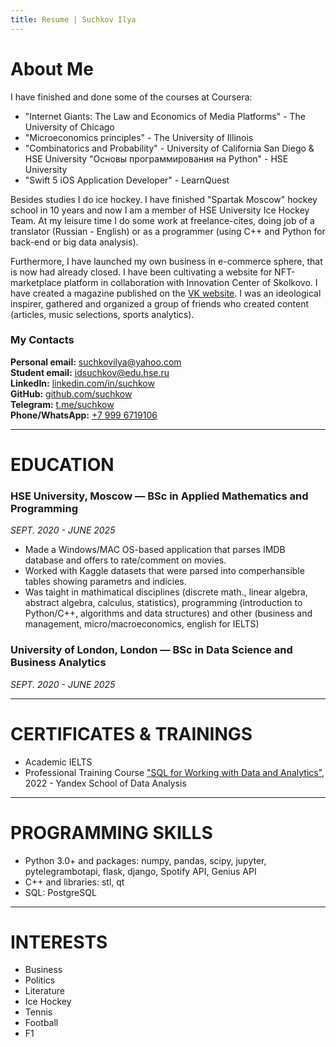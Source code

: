 ```yaml
---
title: Resume | Suchkov Ilya
--- 
```


# About Me

I have finished and done some of the courses at Coursera:
- "Internet Giants: The Law and Economics of Media Platforms" - The University of Chicago
- "Microeconomics principles" - The University of Illinois
- "Combinatorics and Probability" - University of California San Diego & HSE University "Основы программирования на Python" - HSE University
- "Swift 5 iOS Application Developer" - LearnQuest

Besides studies I do ice hockey. I have finished "Spartak Moscow" hockey school in 10 years and now I am a member of HSE University Ice Hockey Team.
At my leisure time I do some work at freelance-cites, doing job of a translator (Russian - English) or as a programmer (using C++ and Python for back-end or big data analysis).

Furthermore, I have launched my own business in e-commerce sphere, that is now had already closed. I have been cultivating a website for NFT-marketplace platform in collaboration with Innovation Center of Skolkovo. I have created a magazine published on the [VK website](https://vk.com/thewhatyellow). I was an ideological inspirer, gathered and organized a group of friends who created content (articles, music selections, sports analytics).

### My Contacts

**Personal email:** [suchkovilya@yahoo.com](mailto:suchkovilya@yahoo.com)<br/>
**Student email:** [idsuchkov@edu.hse.ru](mailto:idsuchkov@edu.hse.ru)<br/>
**LinkedIn:** [linkedin.com/in/suchkow](https://www.linkedin.com/in/suchkow)<br/>
**GitHub:** [github.com/suchkow](https://github.com/suchkow)<br/>
**Telegram:** [t.me/suchkow](https://t.me/suchkow)<br/>
**Phone/WhatsApp:** [+7 999 6719106](tel:+79996719106)<br/>

---

# EDUCATION

### HSE University, Moscow — BSc in Applied Mathematics and Programming

*SEPT. 2020 - JUNE 2025*

- Made a Windows/MAC OS-based application that parses IMDB database and offers to rate/comment on movies.
- Worked with Kaggle datasets that were parsed into comperhansible tables showing parametrs and indicies.
- Was taight in mathimatical disciplines (discrete math., linear algebra, abstract algebra, calculus, statistics), programming (introduction to Python/C++, algorithms and data structures) and other (business and management, micro/macroeconomics, english for IELTS)

### University of London, London — BSc in Data Science and Business Analytics

*SEPT. 2020 - JUNE 2025*

---

# CERTIFICATES & TRAININGS

- Academic IELTS
- Professional Training Course ["SQL for Working with Data and Analytics"](https://github.com/suchkow/suchkow.github.io/blob/main/docs/assets/2191271149588794425ilya_suchkov_20222sql00034.pdf), 2022 - Yandex School of Data Analysis

---

# PROGRAMMING SKILLS

- Python 3.0+ and packages: numpy, pandas, scipy, jupyter, pytelegrambotapi, flask, django, Spotify API, Genius API
- C++ and libraries: stl, qt
- SQL: PostgreSQL

---

# INTERESTS

- Business
- Politics
- Literature
- Ice Hockey
- Tennis
- Football
- F1
